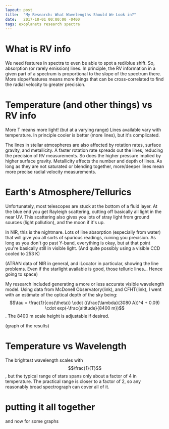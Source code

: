 ```yaml
---
layout: post
title:  "My Research: What Wavelengths Should We Look in?"
date:   2017-10-01 00:00:00 -0400
tags: exoplanets research spectra
---
```

<script type="text/javascript" async
  src="https://cdnjs.cloudflare.com/ajax/libs/mathjax/2.7.4/MathJax.js?config=TeX-MML-AM_CHTML">
</script>

# What is RV info
We need features in spectra to even be able to spot a red/blue shift. So, absorption (or rarely emission) lines. In principle, the RV information in a given part of a spectrum is proportional to the slope of the spectrum there. More slope/features means more things that can be cross-correlated to find the radial velocity to greater precision.

# Temperature (and other things) vs RV info
More T means more light! (but at a varying range)
Lines available vary with temperature. In principle cooler is better (more lines), but it's complicated.

The lines in stellar atmospheres are also affected by rotation rates, surface gravity, and metallicity. A faster rotation rate spreads out the lines, reducing the precision of RV measurements. So does the higher pressure implied by higher surface gravity. Metallicity affects the number and depth of lines. As long as they are not saturated or blending together, more/deeper lines mean more precise radial velocity measurements.

# Earth's Atmosphere/Tellurics
Unfortunately, most telescopes are stuck at the bottom of a fluid layer. At the blue end you get Rayleigh scattering, cutting off basically all light in the near UV. This scattering also gives you lots of stray light from ground sources (light pollution), and the moon if it's up.

In NIR, this is the nightmare. Lots of line absorption (especially from water) that will give you all sorts of spurious readings, ruining you precision. As long as you don't go past Y-band, everything is okay, but at that point you're basically still in visible light. (And quite possibly using a visible CCD cooled to 253 K)

(ATRAN data of NIR in general, and iLocator in particular, showing the line problems. Even if the starlight available is good, those telluric lines... Hence going to space)

My research included generating a more or less accurate visible wavelength model. Using data from McDonell Observatory(link), and CFHT(link), I went with an estimate of the optical depth of the sky being: $$\tau = \frac{1}{cos(\theta)} \cdot ((\frac{\lambda}{3080 A})^4 + 0.09) \cdot exp(-\frac{altitude}{8400 m})$$. The 8400 m scale height is adjustable if desired.

(graph of the results)

# Temperature vs Wavelength
The brightest wavelength scales with $$\frac{1}{T}$$, but the typical range of stars spans only about a factor of 4 in temperature. The practical range is closer to a factor of 2, so any reasonably broad spectrograph can cover all of it.

# putting it all together
and now for some graphs


[Bottom 2013]: http://iopscience.iop.org/article/10.1086/670174
[Beatty 2015]: http://iopscience.iop.org/article/10.1086/684264
